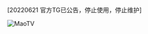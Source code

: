 [20220621 官方TG已公告，停止使用，停止维护]

![MaoTV](https://raw.githubusercontent.com/YuanHsing/freed/master/maotv20220621.png "MaoTV")